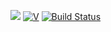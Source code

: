 [![](https://img.shields.io/badge/author-XiaYanji-brightgreen.svg)](https://github.com/callmefisher/bak_basic)
[![V](https://img.shields.io/badge/version-v1.0.0-ff69b4.svg)](https://github.com/callmefisher/bak_basic)
[![Build Status](https://travis-ci.org/callmefisher/bak_basic.svg?branch=master)]()
